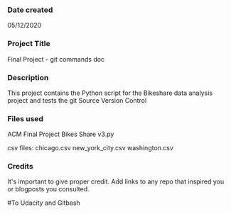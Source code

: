 ### Date created
05/12/2020
### Project Title
Final Project - git commands doc

### Description
This project contains the Python script for the Bikeshare data analysis project and tests the git Source Version Control

### Files used
ACM Final Project Bikes Share v3.py 

csv files: chicago.csv new_york_city.csv washington.csv

### Credits
It's important to give proper credit. Add links to any repo that inspired you or blogposts you consulted.

#To Udacity and Gitbash
